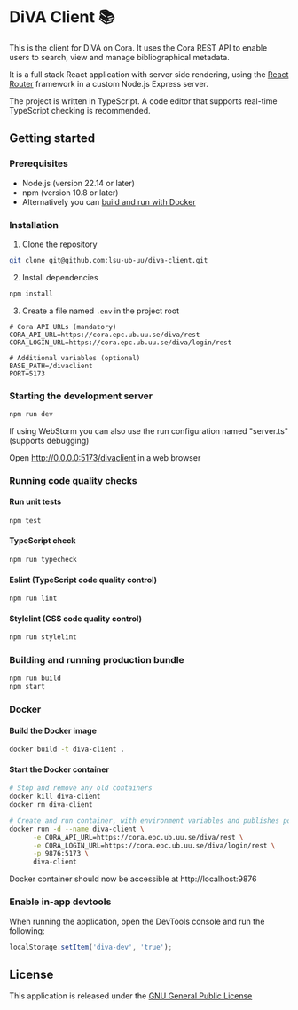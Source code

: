 # DiVA Client 📚

This is the client for DiVA on Cora. It uses the Cora REST API to enable users to search, view and manage bibliographical metadata.

It is a full stack React application with server side rendering, using the [React Router](https://reactrouter.com) framework in a custom Node.js Express server.

The project is written in TypeScript. A code editor that supports real-time TypeScript checking is recommended.

## Getting started

### Prerequisites

- Node.js (version 22.14 or later)
- npm (version 10.8 or later)
- Alternatively you can [build and run with Docker](#building-and-running-docker-image)

### Installation

1. Clone the repository

```bash
git clone git@github.com:lsu-ub-uu/diva-client.git
```

2. Install dependencies

```bash
npm install
```

3. Create a file named `.env` in the project root

```.dotenv
# Cora API URLs (mandatory)
CORA_API_URL=https://cora.epc.ub.uu.se/diva/rest
CORA_LOGIN_URL=https://cora.epc.ub.uu.se/diva/login/rest

# Additional variables (optional)
BASE_PATH=/divaclient
PORT=5173
```

### Starting the development server

```bash
npm run dev
```

If using WebStorm you can also use the run configuration named "server.ts" (supports debugging)

Open http://0.0.0.0:5173/divaclient in a web browser

### Running code quality checks

#### Run unit tests

```bash
npm test
```

#### TypeScript check

```bash
npm run typecheck
```

#### Eslint (TypeScript code quality control)

```bash
npm run lint
```

#### Stylelint (CSS code quality control)

```bash
npm run stylelint
```

### Building and running production bundle

```bash
npm run build
npm start
```

### Docker

#### Build the Docker image

```bash
docker build -t diva-client .
```

#### Start the Docker container

```bash
# Stop and remove any old containers
docker kill diva-client
docker rm diva-client

# Create and run container, with environment variables and publishes port
docker run -d --name diva-client \
      -e CORA_API_URL=https://cora.epc.ub.uu.se/diva/rest \
      -e CORA_LOGIN_URL=https://cora.epc.ub.uu.se/diva/login/rest \
      -p 9876:5173 \
      diva-client
```

Docker container should now be accessible at http://localhost:9876

### Enable in-app devtools

When running the application, open the DevTools console and run the following:

```javascript
localStorage.setItem('diva-dev', 'true');
```

## License

This application is released under the [GNU General Public License](https://github.com/lsu-ub-uu/diva-client/blob/master/LICENSE)
